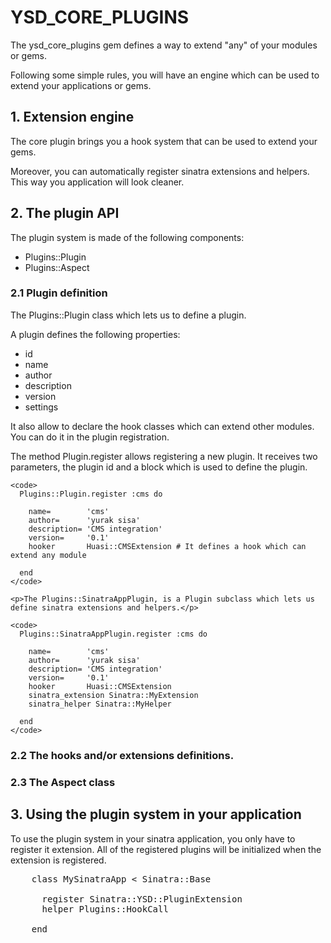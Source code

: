 <h1>YSD_CORE_PLUGINS</h1>

<p>The ysd_core_plugins gem defines a way to extend "any" of your modules or gems.</p>
<p>Following some simple rules, you will have an engine which can be used to extend your applications or gems.</p>

<h2>1. Extension engine</h2>

  <p>The core plugin brings you a hook system that can be used to extend your gems.</p>
  <p>Moreover, you can automatically register sinatra extensions and helpers. This way you application will look cleaner.</p>

<h2>2. The plugin API</h2>
   
  The plugin system is made of the following components:

  <ul>
    <li>Plugins::Plugin</li>
    <li>Plugins::Aspect</li>
  </ul>

<h3>2.1 Plugin definition</h3>

  <p>The Plugins::Plugin class which lets us to define a plugin. </p>
  
  <p>A plugin defines the following properties:</p>
    
  <ul>
     <li>id</li>
     <li>name</li>
     <li>author</li>
     <li>description</li>
     <li>version</li>
     <li>settings</li>
  </ul>
    
  <p>It also allow to declare the hook classes which can extend other modules. You can do it in the plugin registration.</p>
            
  <p>The method Plugin.register allows registering a new plugin. It receives two parameters, the plugin id and a block which is used to define the plugin.</p>
    
    <code>
      Plugins::Plugin.register :cms do

        name=        'cms'
        author=      'yurak sisa'
        description= 'CMS integration'
        version=     '0.1'
        hooker       Huasi::CMSExtension # It defines a hook which can extend any module

      end
    </code>   

    <p>The Plugins::SinatraAppPlugin, is a Plugin subclass which lets us define sinatra extensions and helpers.</p>
    
    <code>
      Plugins::SinatraAppPlugin.register :cms do

        name=        'cms'
        author=      'yurak sisa'
        description= 'CMS integration'
        version=     '0.1'
        hooker       Huasi::CMSExtension
        sinatra_extension Sinatra::MyExtension
        sinatra_helper Sinatra::MyHelper

      end
    </code>    
      
<h3>2.2 The hooks and/or extensions definitions.</h3>     
      
<h3>2.3 The Aspect class</h3>
  
<h2>3. Using the plugin system in your application</h2>
    
  <p>To use the plugin system in your sinatra application, you only have to register it extension. All of the registered plugins will be initialized when
  the extension is registered.</p>
  
  <pre>
    class MySinatraApp < Sinatra::Base
    
      register Sinatra::YSD::PluginExtension
      helper Plugins::HookCall     
    
    end
  </pre>    

